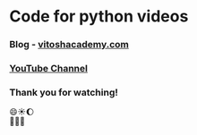 # Code for python videos 
### Blog - [vitoshacademy.com](https://vitoshacademy.com)
### [YouTube Channel](https://www.youtube.com/user/vitoshacademy)

### Thank you for watching!
:smile::sunny::moon:<br>
:rose::tulip::dragon:
